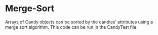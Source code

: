 # Merge-Sort
Arrays of Candy objects can be sorted by the candies' attributes using a merge sort algorithm. This code can be run in the CandyTest file.
